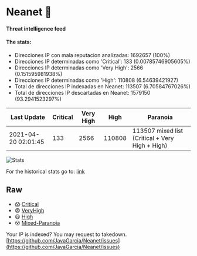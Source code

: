 # Neanet :hocho:
#### Threat intelligence feed
#### The stats:

- Direcciones IP con mala reputacion analizadas: 1692657 (100%)
- Direcciones IP determinadas como 'Critical':  133 (0.00785746905605%)
- Direcciones IP determinadas como 'Very High':  2566 (0.151595981938%)
- Direcciones IP determinadas como 'High':  110808 (6.54639421927)
- Total de direcciones IP indexadas en Neanet:  113507 (6.70584767026%)
- Total de direcciones IP descartadas en Neanet:  1579150 (93.2941523297%)

| Last Update | Critical | Very High | High | Paranoia |
| --- | --- | --- | --- | --- |
| 2021-04-20 02:01:45 | 133 | 2566 | 110808 | 113507 mixed list (Critical + Very High + High)|

![Stats](https://docs.google.com/spreadsheets/d/e/2PACX-1vSnaNMIXVabIpDJjufMlzH7poXnshF3mgd8Is1g9ytUEzVsP5my4Trn8f-xkoLLQ38xpL3HtmUexLo6/pubchart?oid=501124687&format=image)

For the historical stats go to: [link](/stats.csv)
## Raw
- :scream: [Critical](https://raw.githubusercontent.com/JavaGarcia/Neanet/master/blacklists/neanet_critical.txt)
- :fearful: [VeryHigh](https://raw.githubusercontent.com/JavaGarcia/Neanet/master/blacklists/neanet_veryHigh.txtt)
- :frowning: [High](https://raw.githubusercontent.com/JavaGarcia/Neanet/master/blacklists/neanet_high.txt)
- :dizzy_face: [Mixed-Paranoia](https://raw.githubusercontent.com/JavaGarcia/Neanet/master/blacklists/neanet_all.txt)


Your IP is indexed? You may request to takedown. [https://github.com/JavaGarcia/Neanet/issues](https://github.com/JavaGarcia/Neanet/issues)






















































































































































































































































































































































































































































































































































































































































































































































































































































































































































































































































































































































































































































































































































































































































































































































































































































































































































































































































































































































































































































































































































































































































































































































































































































































































































































































































































































































































































































































































































































































































































































































































































































































































































































































































































































































































































































































































































































































































































































































































































































































































































































































































































































































































































































































































































































































































































































































































































































































































































































































































































































































































































































































































































































































































































































































































































































































































































































































































































































































